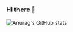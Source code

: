 ### Hi there 👋

![Anurag's GitHub stats](https://github-readme-stats.vercel.app/api?username=zubairkhan1234&theme=dark&show_icons=true)


